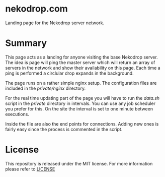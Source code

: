 
# nekodrop.com #

Landing page for the Nekodrop server network.

# Summary #

This page acts as a landing for anyone visiting the base Nekodrop server. The
idea is page will ping the master server which will return an array of servers
in the network and show their availability on this page. Each time a ping is
performed a circlular drop expands in the background.

The page runs on a rather simple nginx setup. The configuration files are
included in the *private/nginx* directory.

For the real time updating part of the page you will have to run the *data.sh*
script in the *private* directory in intervals. You can use any job scheduler
you prefer for this. On the site the interval is set to one minute between
executions.

Inside the file are also the end points for connections. Adding new ones is
fairly easy since the process is commented in the script.

# License #

This repository is released under the MIT license. For more information please
refer to
[LICENSE](https://github.com/catlinman/nekodrop.com/blob/master/LICENSE)
